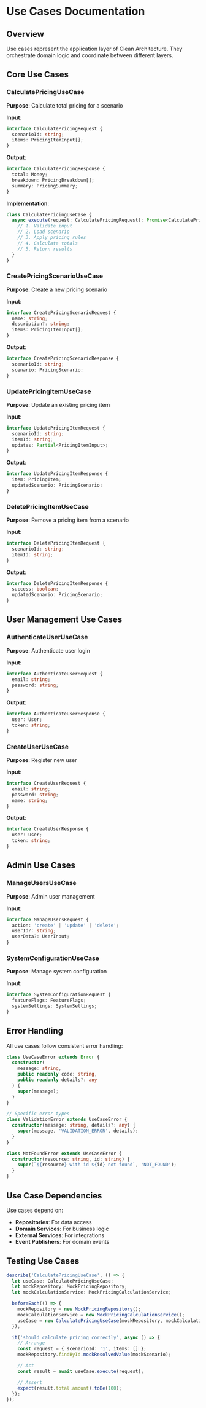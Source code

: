 # Use Cases Documentation

## Overview

Use cases represent the application layer of Clean Architecture. They orchestrate domain logic and coordinate between different layers.

## Core Use Cases

### CalculatePricingUseCase

**Purpose**: Calculate total pricing for a scenario

**Input**:
```typescript
interface CalculatePricingRequest {
  scenarioId: string;
  items: PricingItemInput[];
}
```

**Output**:
```typescript
interface CalculatePricingResponse {
  total: Money;
  breakdown: PricingBreakdown[];
  summary: PricingSummary;
}
```

**Implementation**:
```typescript
class CalculatePricingUseCase {
  async execute(request: CalculatePricingRequest): Promise<CalculatePricingResponse> {
    // 1. Validate input
    // 2. Load scenario
    // 3. Apply pricing rules
    // 4. Calculate totals
    // 5. Return results
  }
}
```

### CreatePricingScenarioUseCase

**Purpose**: Create a new pricing scenario

**Input**:
```typescript
interface CreatePricingScenarioRequest {
  name: string;
  description?: string;
  items: PricingItemInput[];
}
```

**Output**:
```typescript
interface CreatePricingScenarioResponse {
  scenarioId: string;
  scenario: PricingScenario;
}
```

### UpdatePricingItemUseCase

**Purpose**: Update an existing pricing item

**Input**:
```typescript
interface UpdatePricingItemRequest {
  scenarioId: string;
  itemId: string;
  updates: Partial<PricingItemInput>;
}
```

**Output**:
```typescript
interface UpdatePricingItemResponse {
  item: PricingItem;
  updatedScenario: PricingScenario;
}
```

### DeletePricingItemUseCase

**Purpose**: Remove a pricing item from a scenario

**Input**:
```typescript
interface DeletePricingItemRequest {
  scenarioId: string;
  itemId: string;
}
```

**Output**:
```typescript
interface DeletePricingItemResponse {
  success: boolean;
  updatedScenario: PricingScenario;
}
```

## User Management Use Cases

### AuthenticateUserUseCase

**Purpose**: Authenticate user login

**Input**:
```typescript
interface AuthenticateUserRequest {
  email: string;
  password: string;
}
```

**Output**:
```typescript
interface AuthenticateUserResponse {
  user: User;
  token: string;
}
```

### CreateUserUseCase

**Purpose**: Register new user

**Input**:
```typescript
interface CreateUserRequest {
  email: string;
  password: string;
  name: string;
}
```

**Output**:
```typescript
interface CreateUserResponse {
  user: User;
  token: string;
}
```

## Admin Use Cases

### ManageUsersUseCase

**Purpose**: Admin user management

**Input**:
```typescript
interface ManageUsersRequest {
  action: 'create' | 'update' | 'delete';
  userId?: string;
  userData?: UserInput;
}
```

### SystemConfigurationUseCase

**Purpose**: Manage system configuration

**Input**:
```typescript
interface SystemConfigurationRequest {
  featureFlags: FeatureFlags;
  systemSettings: SystemSettings;
}
```

## Error Handling

All use cases follow consistent error handling:

```typescript
class UseCaseError extends Error {
  constructor(
    message: string,
    public readonly code: string,
    public readonly details?: any
  ) {
    super(message);
  }
}

// Specific error types
class ValidationError extends UseCaseError {
  constructor(message: string, details?: any) {
    super(message, 'VALIDATION_ERROR', details);
  }
}

class NotFoundError extends UseCaseError {
  constructor(resource: string, id: string) {
    super(`${resource} with id ${id} not found`, 'NOT_FOUND');
  }
}
```

## Use Case Dependencies

Use cases depend on:

- **Repositories**: For data access
- **Domain Services**: For business logic
- **External Services**: For integrations
- **Event Publishers**: For domain events

## Testing Use Cases

```typescript
describe('CalculatePricingUseCase', () => {
  let useCase: CalculatePricingUseCase;
  let mockRepository: MockPricingRepository;
  let mockCalculationService: MockPricingCalculationService;

  beforeEach(() => {
    mockRepository = new MockPricingRepository();
    mockCalculationService = new MockPricingCalculationService();
    useCase = new CalculatePricingUseCase(mockRepository, mockCalculationService);
  });

  it('should calculate pricing correctly', async () => {
    // Arrange
    const request = { scenarioId: '1', items: [] };
    mockRepository.findById.mockResolvedValue(mockScenario);

    // Act
    const result = await useCase.execute(request);

    // Assert
    expect(result.total.amount).toBe(100);
  });
});
```
